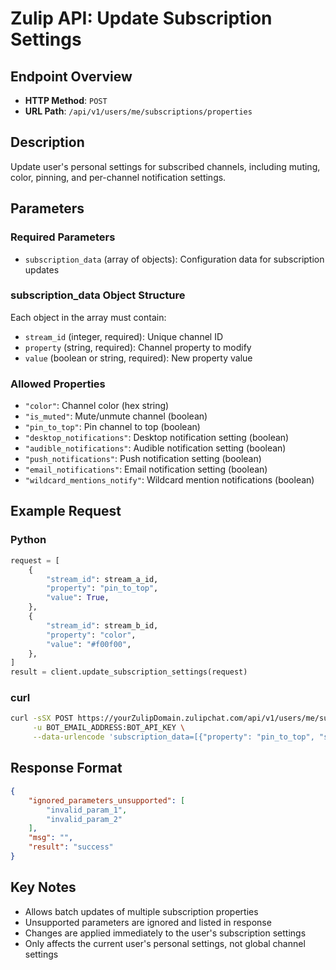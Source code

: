 # Zulip API: Update Subscription Settings

## Endpoint Overview
- **HTTP Method**: `POST`
- **URL Path**: `/api/v1/users/me/subscriptions/properties`

## Description
Update user's personal settings for subscribed channels, including muting, color, pinning, and per-channel notification settings.

## Parameters

### Required Parameters
- `subscription_data` (array of objects): Configuration data for subscription updates

### subscription_data Object Structure
Each object in the array must contain:
- `stream_id` (integer, required): Unique channel ID
- `property` (string, required): Channel property to modify
- `value` (boolean or string, required): New property value

### Allowed Properties
- `"color"`: Channel color (hex string)
- `"is_muted"`: Mute/unmute channel (boolean)
- `"pin_to_top"`: Pin channel to top (boolean)
- `"desktop_notifications"`: Desktop notification setting (boolean)
- `"audible_notifications"`: Audible notification setting (boolean)
- `"push_notifications"`: Push notification setting (boolean)
- `"email_notifications"`: Email notification setting (boolean)
- `"wildcard_mentions_notify"`: Wildcard mention notifications (boolean)

## Example Request

### Python
```python
request = [
    {
        "stream_id": stream_a_id,
        "property": "pin_to_top",
        "value": True,
    },
    {
        "stream_id": stream_b_id,
        "property": "color",
        "value": "#f00f00",
    },
]
result = client.update_subscription_settings(request)
```

### curl
```bash
curl -sSX POST https://yourZulipDomain.zulipchat.com/api/v1/users/me/subscriptions/properties \
     -u BOT_EMAIL_ADDRESS:BOT_API_KEY \
     --data-urlencode 'subscription_data=[{"property": "pin_to_top", "stream_id": 1, "value": true}, {"property": "color", "stream_id": 3, "value": "#f00f00"}]'
```

## Response Format
```json
{
    "ignored_parameters_unsupported": [
        "invalid_param_1",
        "invalid_param_2"
    ],
    "msg": "",
    "result": "success"
}
```

## Key Notes
- Allows batch updates of multiple subscription properties
- Unsupported parameters are ignored and listed in response
- Changes are applied immediately to the user's subscription settings
- Only affects the current user's personal settings, not global channel settings